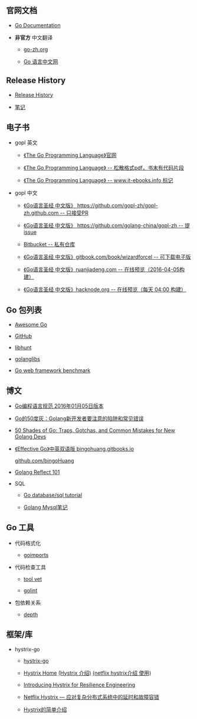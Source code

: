 ## 官网文档

- [Go Documentation](https://golang.org/doc/)

- **非官方** 中文翻译

	+ [go-zh.org](https://go-zh.org/doc/)

	+ [Go 语言中文网](http://docscn.studygolang.com/doc/)

## Release History

- [Release History](https://golang.org/doc/devel/release.html)

- [笔记](release.md)


## 电子书

- gopl 英文

	+ [《The Go Programming Language》官网](http://www.gopl.io)

	+ [《The Go Programming Language》 -- 松散格式pdf，书末有代码片段](https://ebooks-it.org/0134190440-ebook.htm)<br/>

	+ [《The Go Programming Language》 -- www.it-ebooks.info 标记](http://download.csdn.net/download/vanridin/9444684)<br/>

- gopl 中文

	+ [《Go语言圣经 中文版》 https://github.com/gopl-zh/gopl-zh.github.com -- 只接受PR](https://github.com/gopl-zh/gopl-zh.github.com)

	+ [《Go语言圣经 中文版》 https://github.com/golang-china/gopl-zh -- 提 issue](https://github.com/golang-china/gopl-zh)

	+ [Bitbucket -- 私有仓库](https://bitbucket.org/golang-china/gopl-zh/wiki/Home)

	+ [《Go语言圣经 中文版》gitbook.com/book/wizardforcel -- 可下载电子版](https://www.gitbook.com/book/wizardforcel/gopl-zh/details)

	+ [《Go语言圣经 中文版》ruanjiadeng.com -- 在线预览（2016-04-05构建）](https://docs.ruanjiadeng.com/gopl-zh/)

	+ [《Go语言圣经 中文版》hacknode.org -- 在线预览（每天 04:00 构建）](https://docs.hacknode.org/gopl-zh/)


## Go 包列表

- [Awesome Go](http://awesome-go.com/)

- [GitHub](https://github.com/avelino/awesome-go)

- [libhunt](https://go.libhunt.com/)

- [golanglibs](https://golanglibs.com/)

- [Go web framework benchmark](https://github.com/smallnest/go-web-framework-benchmark)


## 博文

- [Go编程语言规范 2016年01月05日版本](http://ilovers.sinaapp.com/doc/golang-specification.html)

- [Go的50度灰：Golang新开发者要注意的陷阱和常见错误](http://colobu.com/2015/09/07/gotchas-and-common-mistakes-in-go-golang/)

- [50 Shades of Go: Traps, Gotchas, and Common Mistakes for New Golang Devs](http://devs.cloudimmunity.com/gotchas-and-common-mistakes-in-go-golang/)

- [《Effective Go》中英双语版 bingohuang.gitbooks.io](https://bingohuang.gitbooks.io/effective-go-zh-en/content)
	
	[github.com/bingoHuang](https://github.com/bingoHuang/effective-go-zh-en)

- [Golang Reflect 101](http://kosl90.github.io/golang-reflect-101)

- SQL

	+ [Go database/sql tutorial](http://go-database-sql.org/)
	
	+ [Golang Mysql笔记](http://www.jianshu.com/p/340eb943be2e)


## Go 工具

- 代码格式化

	+ [goimports](https://github.com/golang/tools/tree/master/cmd/goimports)

- 代码检查工具

	+ [tool vet](https://golang.org/cmd/vet/)

	+ [golint](https://github.com/golang/lint/golint)

- 包依赖关系
	
	+ [depth](https://github.com/KyleBanks/depth)


## 框架/库

- hystrix-go

	+ [hystrix-go](https://github.com/afex/hystrix-go)
	
	+ [Hystrix Home](https://github.com/Netflix/Hystrix/wiki)    [(Hystrix 介绍)](https://yq.aliyun.com/articles/71094)    [(netflix hystrix介绍 使用)](http://www.jianshu.com/p/a4367fc05c5d)

	+ [Introducing Hystrix for Resilience Engineering](http://techblog.netflix.com/2012/11/hystrix.html)

	+ [Netflix Hystrix — 应对复杂分布式系统中的延时和故障容错](http://www.infoq.com/cn/news/2013/01/netflix-hystrix-fault-tolerance)

	+ [Hystrix的简单介绍](http://blog.csdn.net/supercrsky/article/details/49099757)

